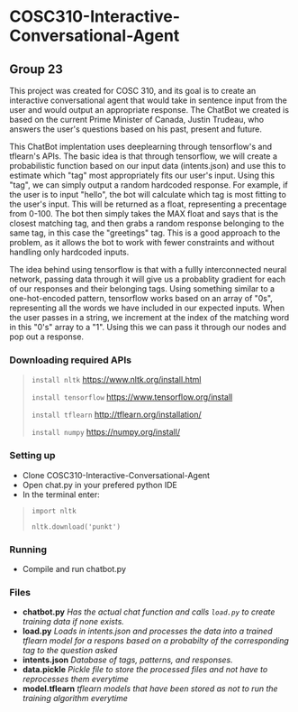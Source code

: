 # COSC310-Interactive-Conversational-Agent
## Group 23

This project was created for COSC 310, and its goal is to create an interactive conversational agent that would take in sentence input from the user and would output an appropriate response. The ChatBot we created is based on the current Prime Minister of Canada, Justin Trudeau, who answers the user's questions based on his past, present and future.

This ChatBot implentation uses deeplearning through tensorflow's and tflearn's APIs. The basic idea is that through tensorflow, we will create a probabilistic function based on our input data (intents.json) and use this to estimate which "tag" most appropriately fits our user's input. Using this "tag", we can simply output a random hardcoded response. For example, if the user is to input "hello", the bot will calculate which tag is most fitting to the user's input. This will be returned as a float, representing a precentage from 0-100. The bot then simply takes the MAX float and says that is the closest matching tag, and then grabs a random response belonging to the same tag, in this case the "greetings" tag. This is a good approach to the problem, as it allows the bot to work with fewer constraints and without handling only hardcoded inputs. 

The idea behind using tensorflow is that with a fullly interconnected neural network, passing data through it will give us a probablity gradient for each of our responses and their belonging tags.  Using something similar to a one-hot-encoded pattern, tensorflow works based on an array of "0s", representing all the words we have included in our expected inputs. When the user passes in a string, we increment at the index of the matching word in this "0's" array to a "1". Using this we can pass it through our nodes and pop out a response. 

### Downloading required APIs
> ```install nltk```  https://www.nltk.org/install.html
>
> ```install tensorflow``` https://www.tensorflow.org/install
>
> ```install tflearn``` http://tflearn.org/installation/
>
> ```install numpy``` https://numpy.org/install/
>

### Setting up
* Clone COSC310-Interactive-Conversational-Agent
* Open chat.py in your prefered python IDE
* In the terminal enter:
> ```import nltk```
> 
> ```nltk.download('punkt')```

### Running
* Compile and run chatbot.py


### Files
* **chatbot.py** *Has the actual chat function and calls ```load.py``` to create training data if none exists.*
* **load.py** *Loads in intents.json and processes the data into a trained tflearn model for a respons based on a probabilty of the corresponding tag to the question asked*
* **intents.json** *Database of tags, patterns, and responses.*
* **data.pickle** *Pickle file to store the processed files and not have to reprocesses them everytime*
* **model.tflearn** *tflearn models that have been stored as not to run the training algorithm everytime*
